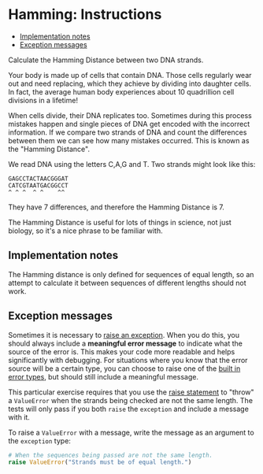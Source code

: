 # Hamming: Instructions

- [Implementation notes](#implementation-notes)
- [Exception messages](#exception-messages)

Calculate the Hamming Distance between two DNA strands.

Your body is made up of cells that contain DNA. Those cells regularly wear out
and need replacing, which they achieve by dividing into daughter cells. In fact,
the average human body experiences about 10 quadrillion cell divisions in a
lifetime!

When cells divide, their DNA replicates too. Sometimes during this process
mistakes happen and single pieces of DNA get encoded with the incorrect
information. If we compare two strands of DNA and count the differences between
them we can see how many mistakes occurred. This is known as the "Hamming
Distance".

We read DNA using the letters C,A,G and T. Two strands might look like this:

```text
GAGCCTACTAACGGGAT
CATCGTAATGACGGCCT
^ ^ ^  ^ ^    ^^
```

They have 7 differences, and therefore the Hamming Distance is 7.

The Hamming Distance is useful for lots of things in science, not just biology,
so it's a nice phrase to be familiar with.

## Implementation notes

The Hamming distance is only defined for sequences of equal length, so an
attempt to calculate it between sequences of different lengths should not work.

## Exception messages

Sometimes it is necessary to [raise an exception][raising-exceptions]. When you
do this, you should always include a **meaningful error message** to indicate
what the source of the error is. This makes your code more readable and helps
significantly with debugging. For situations where you know that the error
source will be a certain type, you can choose to raise one of the [built in
error types][base-classes], but should still include a meaningful message.

This particular exercise requires that you use the [raise
statement][the-raise-statement] to "throw" a `ValueError` when the strands being
checked are not the same length. The tests will only pass if you both `raise`
the `exception` and include a message with it.

To raise a `ValueError` with a message, write the message as an argument to the
`exception` type:

```python
# When the sequences being passed are not the same length.
raise ValueError("Strands must be of equal length.")
```

[base-classes]: https://docs.python.org/3/library/exceptions.html#base-classes
[raising-exceptions]:
  https://docs.python.org/3/tutorial/errors.html#raising-exceptions
[the-raise-statement]:
  https://docs.python.org/3/reference/simple_stmts.html#the-raise-statement
